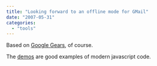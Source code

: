 ```yaml
---
title: "Looking forward to an offline mode for GMail"
date: "2007-05-31"
categories: 
  - "tools"
---
```


Based on [Google Gears](http://code.google.com/apis/gears/), of course.

The [demos](http://code.google.com/apis/gears/samples/hello_world_database.html) are good examples of modern javascript code.
